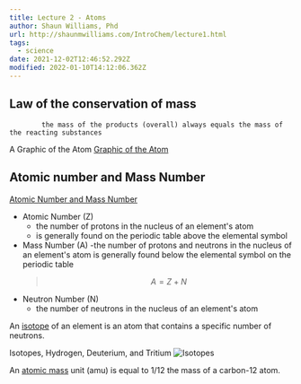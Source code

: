 ```yaml
---
title: Lecture 2 - Atoms
author: Shaun Williams, Phd
url: http://shaunmwilliams.com/IntroChem/lecture1.html
tags:
  - science
date: 2021-12-02T12:46:52.292Z
modified: 2022-01-10T14:12:06.362Z
---
```


## Law of the conservation of mass

            the mass of the products (overall) always equals the mass of the reacting substances

A Graphic of the Atom
[Graphic of the Atom](https://shaunmwilliams.com/IntroChem/lecture2.html#slide-7)

## Atomic number and Mass Number

[Atomic Number and Mass Number](https://shaunmwilliams.com/IntroChem/lecture2.html#slide-14)

- Atomic Number (Z)
  - the number of protons in the nucleus of an element's atom
  - is generally found on the periodic table above the elemental symbol
- Mass Number (A)
  -the number of protons and neutrons in the nucleus of an element's atom
  is generally found below the elemental symbol on the periodic table
  > $$ A = Z + N $$
- Neutron Number (N)
  - the number of neutrons in the nucleus of an element's atom

An [isotope](https://shaunmwilliams.com/IntroChem/lecture2.html#slide-15) of an element is an atom that contains a specific number of neutrons.

Isotopes, Hydrogen, Deuterium, and Tritium
![Isotopes](https://shaunmwilliams.com/IntroChem/figures/chapter2/Picture7.jpg)

An [atomic mass](https://shaunmwilliams.com/IntroChem/lecture2.html#slide-19) unit (amu) is equal to 1/12 the mass of a carbon-12 atom.
